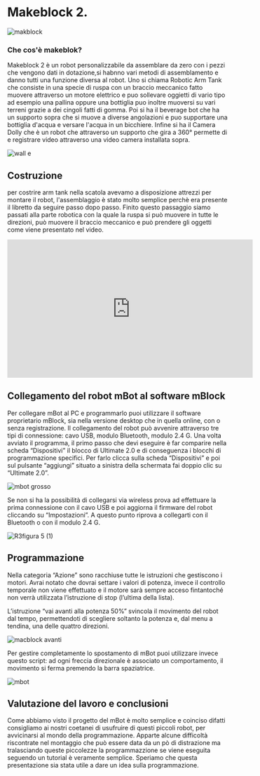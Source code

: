 # Makeblock 2. 
![makblock](https://user-images.githubusercontent.com/101712850/159687623-676cfbba-26b8-42e6-a253-81b026de61da.jpg)
 
### Che cos'è makeblok?
Makeblock 2 è un robot personalizzabile da assemblare da zero con i pezzi che vengono dati in dotazione,si habnno vari metodi di assemblamento e danno tutti una funzione diversa al robot. Uno si chiama Robotic Arm Tank che consiste in una specie di ruspa con un braccio meccanico fatto muovere attraverso un motore elettrico e puo sollevare oggietti di vario tipo ad esempio una pallina oppure una bottiglia puo inoltre muoversi su vari terreni grazie a dei cingoli fatti di gomma.
Poi si ha il beverage bot che ha un supporto sopra che si muove a diverse angolazioni e puo supportare una bottiglia d'acqua e versare l'acqua in un bicchiere.
Infine si ha il Camera Dolly che è un robot che attraverso un supporto che gira a 360° permette di e registrare video attraverso una video camera installata sopra.

![wall e ](https://user-images.githubusercontent.com/101712850/160784886-c796e22a-1f64-4551-8a94-6ac10a84b788.jpg)


## Costruzione 
per costrire arm tank nella scatola avevamo a disposizione attrezzi per montare il robot, l'assemblaggio è stato molto semplice perchè era presente il libretto da seguire passo dopo passo. Finito questo passaggio siamo passati alla parte robotica con la quale la ruspa si può muovere in tutte le direzioni, può muovere il braccio meccanico e può prendere gli oggetti come viene presentato nel video.

<iframe width="560" height="315" src="https://www.youtube.com/embed/LZ1nzw_RosA" title="YouTube video player" frameborder="0" allow="accelerometer; autoplay; clipboard-write; encrypted-media; gyroscope; picture-in-picture" allowfullscreen></iframe>


## Collegamento del robot mBot al software mBlock 

Per collegare mBot al PC e programmarlo puoi utilizzare il software proprietario mBlock, sia nella versione desktop che in quella online, con o senza registrazione.
Il collegamento del robot può avvenire attraverso tre tipi di connessione: cavo USB, modulo Bluetooth, modulo 2.4 G.
Una volta avviato il programma, il primo passo che devi eseguire è far comparire nella scheda “Dispositivi” il blocco di Ultimate 2.0 e di conseguenza i blocchi di programmazione specifici. Per farlo clicca sulla scheda “Dispositivi” e poi sul pulsante “aggiungi” situato a sinistra della schermata fai doppio clic su “Ultimate 2.0”.

![mbot grosso](https://user-images.githubusercontent.com/101712850/164217147-6f083dec-4b5d-4979-b7cd-cc1620d00237.jpg)

Se non si ha la possibilità di collegarsi via wireless prova ad effettuare la prima connessione con il cavo USB e poi aggiorna il firmware del robot cliccando su “Impostazioni”. A questo punto riprova a collegarti con il Bluetooth o con il modulo 2.4 G.

![R3figura 5 (1)](https://user-images.githubusercontent.com/101712850/164217754-b7291db0-c404-4783-8f5e-0f4ed1aff217.jpg)

## Programmazione

Nella categoria “Azione” sono racchiuse tutte le istruzioni che gestiscono i motori. Avrai notato che  dovrai settare i valori di potenza, invece il controllo temporale non viene effettuato e il motore sarà sempre acceso fintantoché non verrà utilizzata l’istruzione di stop (l’ultima della lista). 

L’istruzione “vai avanti alla potenza 50%” svincola il movimento del robot dal tempo, permettendoti di scegliere soltanto la potenza e, dal menu a tendina, una delle quattro direzioni.

![macblock avanti](https://user-images.githubusercontent.com/101712850/161962883-c1e638f2-d35f-432b-ba4c-68ab8a0de64b.png)

Per gestire completamente lo spostamento di mBot puoi utilizzare invece questo script: ad ogni freccia direzionale è associato un comportamento, il movimento si ferma premendo la barra spaziatrice.

![mbot](https://user-images.githubusercontent.com/101712850/164207248-e44665e1-b7e9-4a48-975d-10a5d3ca40a0.png)

## Valutazione del lavoro e conclusioni
Come abbiamo visto il progetto del mBot è molto semplice e coinciso difatti consigliamo ai nostri coetanei di usufruire di questi piccoli robot, per avvicinarsi al mondo della programmazione. 
Apparte alcune difficoltà riscontrate nel montaggio che può essere data da un pò di distrazione ma tralasciando queste piccolezze la programmazzione se viene eseguita seguendo un tutorial è veramente semplice. Speriamo che questa presentazione sia stata utile a dare un idea sulla programmazione. 




